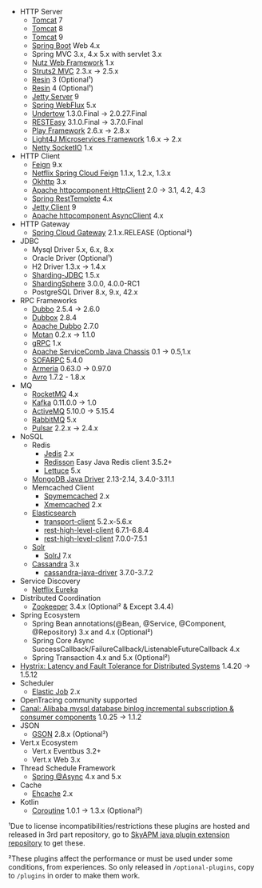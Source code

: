 * HTTP Server
  * [Tomcat](https://github.com/apache/tomcat) 7
  * [Tomcat](https://github.com/apache/tomcat) 8
  * [Tomcat](https://github.com/apache/tomcat) 9
  * [Spring Boot](https://github.com/spring-projects/spring-boot) Web 4.x
  * Spring MVC 3.x, 4.x 5.x with servlet 3.x
  * [Nutz Web Framework](https://github.com/nutzam/nutz)  1.x
  * [Struts2 MVC](http://struts.apache.org/)  2.3.x -> 2.5.x
  * [Resin](http://www.caucho.com/resin-4.0/) 3 (Optional¹)
  * [Resin](http://www.caucho.com/resin-4.0/) 4 (Optional¹)
  * [Jetty Server](http://www.eclipse.org/jetty/) 9
  * [Spring WebFlux](https://docs.spring.io/spring/docs/current/spring-framework-reference/web-reactive.html) 5.x
  * [Undertow](http://undertow.io/)  1.3.0.Final -> 2.0.27.Final
  * [RESTEasy](https://resteasy.github.io/)  3.1.0.Final -> 3.7.0.Final
  * [Play Framework](https://www.playframework.com/) 2.6.x -> 2.8.x
  * [Light4J Microservices Framework](https://doc.networknt.com/) 1.6.x -> 2.x
  * [Netty SocketIO](https://github.com/mrniko/netty-socketio) 1.x
* HTTP Client
  * [Feign](https://github.com/OpenFeign/feign) 9.x
  * [Netflix Spring Cloud Feign](https://github.com/spring-cloud/spring-cloud-netflix/tree/master/spring-cloud-starter-feign) 1.1.x, 1.2.x, 1.3.x
  * [Okhttp](https://github.com/square/okhttp) 3.x
  * [Apache httpcomponent HttpClient](http://hc.apache.org/) 2.0 -> 3.1, 4.2, 4.3
  * [Spring RestTemplete](https://github.com/spring-projects/spring-framework) 4.x
  * [Jetty Client](http://www.eclipse.org/jetty/) 9
  * [Apache httpcomponent AsyncClient](https://hc.apache.org/httpcomponents-asyncclient-dev/) 4.x
* HTTP Gateway
  * [Spring Cloud Gateway](https://spring.io/projects/spring-cloud-gateway) 2.1.x.RELEASE (Optional²)
* JDBC
  * Mysql Driver 5.x, 6.x, 8.x
  * Oracle Driver (Optional¹)
  * H2 Driver 1.3.x -> 1.4.x
  * [Sharding-JDBC](https://github.com/shardingjdbc/sharding-jdbc) 1.5.x
  * [ShardingSphere](https://github.com/apache/incubator-shardingsphere) 3.0.0, 4.0.0-RC1
  * PostgreSQL Driver 8.x, 9.x, 42.x
* RPC Frameworks
  * [Dubbo](https://github.com/alibaba/dubbo) 2.5.4 -> 2.6.0
  * [Dubbox](https://github.com/dangdangdotcom/dubbox) 2.8.4
  * [Apache Dubbo](https://github.com/apache/dubbo) 2.7.0
  * [Motan](https://github.com/weibocom/motan) 0.2.x -> 1.1.0
  * [gRPC](https://github.com/grpc/grpc-java) 1.x
  * [Apache ServiceComb Java Chassis](https://github.com/apache/servicecomb-java-chassis) 0.1 -> 0.5,1.x
  * [SOFARPC](https://github.com/alipay/sofa-rpc) 5.4.0
  * [Armeria](https://github.com/line/armeria) 0.63.0 -> 0.97.0
  * [Avro](http://avro.apache.org) 1.7.2 - 1.8.x
* MQ
  * [RocketMQ](https://github.com/apache/rocketmq) 4.x
  * [Kafka](http://kafka.apache.org) 0.11.0.0 -> 1.0
  * [ActiveMQ](https://github.com/apache/activemq) 5.10.0 -> 5.15.4
  * [RabbitMQ](https://www.rabbitmq.com/) 5.x
  * [Pulsar](http://pulsar.apache.org) 2.2.x -> 2.4.x
* NoSQL
  * Redis
    * [Jedis](https://github.com/xetorthio/jedis) 2.x
    * [Redisson](https://github.com/redisson/redisson) Easy Java Redis client 3.5.2+
    * [Lettuce](https://github.com/lettuce-io/lettuce-core) 5.x
  * [MongoDB Java Driver](https://github.com/mongodb/mongo-java-driver) 2.13-2.14, 3.4.0-3.11.1
  * Memcached Client
    * [Spymemcached](https://github.com/couchbase/spymemcached) 2.x
    * [Xmemcached](https://github.com/killme2008/xmemcached) 2.x
  * [Elasticsearch](https://github.com/elastic/elasticsearch)
    * [transport-client](https://github.com/elastic/elasticsearch/tree/master/client/transport) 5.2.x-5.6.x
    * [rest-high-level-client](https://www.elastic.co/guide/en/elasticsearch/client/java-rest/6.7/index.html) 6.7.1-6.8.4
    * [rest-high-level-client](https://www.elastic.co/guide/en/elasticsearch/client/java-rest/7.0/java-rest-high.html) 7.0.0-7.5.1
  * [Solr](https://github.com/apache/lucene-solr/)
    * [SolrJ](https://github.com/apache/lucene-solr/tree/master/solr/solrj) 7.x
  * [Cassandra](https://github.com/apache/cassandra) 3.x
    * [cassandra-java-driver](https://github.com/datastax/java-driver) 3.7.0-3.7.2
* Service Discovery
  * [Netflix Eureka](https://github.com/Netflix/eureka)
* Distributed Coordination
  * [Zookeeper](https://github.com/apache/zookeeper) 3.4.x (Optional² & Except 3.4.4)
* Spring Ecosystem
  * Spring Bean annotations(@Bean, @Service, @Component, @Repository) 3.x and 4.x (Optional²)
  * Spring Core Async SuccessCallback/FailureCallback/ListenableFutureCallback 4.x
  * Spring Transaction 4.x and 5.x (Optional²)
* [Hystrix: Latency and Fault Tolerance for Distributed Systems](https://github.com/Netflix/Hystrix) 1.4.20 -> 1.5.12
* Scheduler
  * [Elastic Job](https://github.com/elasticjob/elastic-job) 2.x
* OpenTracing community supported
* [Canal: Alibaba mysql database binlog incremental subscription & consumer components](https://github.com/alibaba/canal) 1.0.25 -> 1.1.2
* JSON
  * [GSON](https://github.com/google/gson) 2.8.x (Optional²)
* Vert.x Ecosystem
  * Vert.x Eventbus 3.2+
  * Vert.x Web 3.x
* Thread Schedule Framework
  * [Spring @Async](https://github.com/spring-projects/spring-framework) 4.x and 5.x
* Cache
  * [Ehcache](https://www.ehcache.org/) 2.x
* Kotlin
  * [Coroutine](https://kotlinlang.org/docs/reference/coroutines-overview.html) 1.0.1 -> 1.3.x (Optional²)


¹Due to license incompatibilities/restrictions these plugins are hosted and released in 3rd part repository, 
 go to [SkyAPM java plugin extension repository](https://github.com/SkyAPM/java-plugin-extensions) to get these.

²These plugins affect the performance or must be used under some conditions, from experiences. So only released in `/optional-plugins`, copy to `/plugins` in order to make them work.
